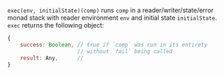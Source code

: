`exec(env, initialState)(comp)` runs `comp` in a reader/writer/state/error monad stack with reader environment `env` and initial state `initialState`. `exec` returns the following object:
```javascript
{
	success: Boolean, // true if `comp` was run in its entirety
	                  // without `fail` being called
	result: Any,      //
}
```
<!--stackedit_data:
eyJoaXN0b3J5IjpbLTEwMzg3NTQyNTksLTE1OTY0NjYwMDBdfQ
==
-->